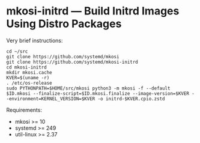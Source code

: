 # mkosi-initrd — Build Initrd Images Using Distro Packages

Very brief instructions:
```
cd ~/src
git clone https://github.com/systemd/mkosi
git clone https://github.com/systemd/mkosi-initrd
cd mkosi-initrd
mkdir mkosi.cache
KVER=$(uname -r)
. /etc/os-release
sudo PYTHONPATH=$HOME/src/mkosi python3 -m mkosi -f --default $ID.mkosi --finalize-script=$ID.mkosi.finalize --image-version=$KVER --environment=KERNEL_VERSION=$KVER -o initrd-$KVER.cpio.zstd

```

Requirements:
- mkosi >= 10
- systemd >= 249
- util-linux >= 2.37
